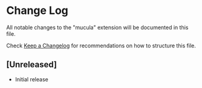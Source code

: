 # Change Log

All notable changes to the "mucula" extension will be documented in this file.

Check [Keep a Changelog](http://keepachangelog.com/) for recommendations on how to structure this file.

## [Unreleased]

- Initial release
